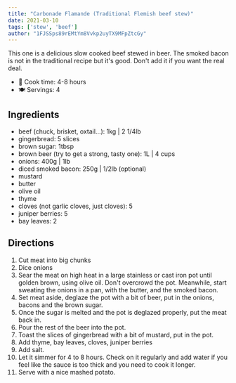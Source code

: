 ```yaml
---
title: "Carbonade Flamande (Traditional Flemish beef stew)"
date: 2021-03-10
tags: ['stew', 'beef']
author: "1FJSSps89rEMtYm8Vvkp2uyTX9MFpZtcGy"
---
```


This one is a delicious slow cooked beef stewed in beer.
The smoked bacon is not in the traditional recipe but it's good. Don't add it if you want the real deal.

- 🍳 Cook time: 4-8 hours
- 🍽️ Servings: 4

## Ingredients

- beef (chuck, brisket, oxtail...): 1kg | 2 1/4lb
- gingerbread: 5 slices
- brown sugar: 1tbsp
- brown beer (try to get a strong, tasty one): 1L | 4 cups
- onions: 400g | 1lb
- diced smoked bacon: 250g | 1/2lb (optional)
- mustard
- butter
- olive oil
- thyme
- cloves (not garlic cloves, just cloves): 5
- juniper berries: 5
- bay leaves: 2

## Directions

1. Cut meat into big chunks
2. Dice onions
3. Sear the meat on high heat in a large stainless or cast iron pot until golden brown, using olive oil. Don't overcrowd the pot. Meanwhile, start sweating the onions in a pan, with the butter, and the smoked bacon.
4. Set meat aside, deglaze the pot with a bit of beer, put in the onions, bacons and the brown sugar.
5. Once the sugar is melted and the pot is deglazed properly, put the meat back in.
6. Pour the rest of the beer into the pot.
7. Toast the slices of gingerbread with a bit of mustard, put in the pot.
8. Add thyme, bay leaves, cloves, juniper berries
9. Add salt.
10. Let it simmer for 4 to 8 hours. Check on it regularly and add water if you feel like the sauce is too thick and you need to cook it longer.
11. Serve with a nice mashed potato.
